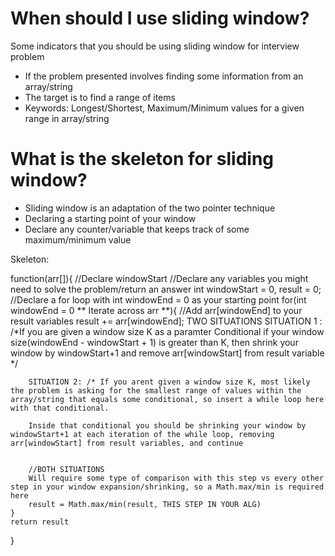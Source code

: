 # When should I use sliding window?
Some indicators that you should be using sliding window for interview problem

- If the problem presented involves finding some information from an array/string
- The target is to find a range of items
- Keywords: Longest/Shortest, Maximum/Minimum values for a given range in array/string

# What is the skeleton for sliding window?
- Sliding window is an adaptation of the two pointer technique
- Declaring a starting point of your window
- Declare any counter/variable that keeps track of some maximum/minimum value

Skeleton:

function(arr[]){
    //Declare windowStart
    //Declare any variables you might need to solve the problem/return an answer
    int windowStart = 0, result = 0;
    //Declare a for loop with int windowEnd = 0 as your starting point
    for(int windowEnd = 0 ** Iterate across arr **){
        //Add arr[windowEnd] to your result variables
        result += arr[windowEnd];
        TWO SITUATIONS
        SITUATION 1 : /*If you are given a window size K as a paramter
        Conditional if your window size(windowEnd - windowStart + 1) is greater than K, then shrink your window by windowStart+1 and remove arr[windowStart] from result variable */

        SITUATION 2: /* If you arent given a window size K, most likely the problem is asking for the smallest range of values within the array/string that equals some conditional, so insert a while loop here with that conditional.

        Inside that conditional you should be shrinking your window by windowStart+1 at each iteration of the while loop, removing arr[windowStart] from result variables, and continue


        //BOTH SITUATIONS
        Will require some type of comparison with this step vs every other step in your window expansion/shrinking, so a Math.max/min is required here
        result = Math.max/min(result, THIS STEP IN YOUR ALG)
    }
    return result
}